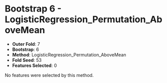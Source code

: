 # Bootstrap 6 - LogisticRegression_Permutation_AboveMean

- **Outer Fold**: 7
- **Bootstrap**: 6
- **Method**: LogisticRegression_Permutation_AboveMean
- **Fold Seed**: 53
- **Features Selected**: 0

No features were selected by this method.
